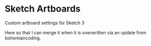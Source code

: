 Sketch Artboards
================

Custom artboard settings for Sketch 3

Here so that I can merge it when it is overwritten via an update from
bohemiancoding.
